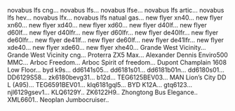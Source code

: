novabus lfs cng...
novabus lfs...
novabus lfse...
novabus lfs artic...
novabus lfs hev...
novabus lfx...
novabus lfs natual gas...
new flyer xn40...
new flyer xn60...
new flyer xd40...
new flyer xd60...
new flyer d40lf...
new flyer d60lf...
new flyer d40lfr...
new flyer d60lfr...
new flyer de40lfr...
new flyer de60lfr...
new flyer de41lf...
new flyer de60lf...
new flyer de41lfr...
new flyer xde40...
new flyer xde60...
new flyer xhe40...
Grande West Vicinity...
Grande West Vicinity cng...
Proterra ZX5 Max...
Alexander Dennis Enviro500 MMC...
Arboc Freedom...
Arboc Spirit of freedom...
Dupont Champlain 1608 Low Floor...
byd k9s...
dd6141s05...
dd6181s01...
dd6181b01n...
dd6180s01...
DD6129S58...
zk6180bevg31...
b12d...
TEG6125BEV03...
MAN Lion’s City DD L (A95)...
TEG6591BEV01...
klq6181gql5...
BYD K12A...
gtq6123...
njl6129gsev1...
KLQ6129Y..
ZK6122H9..
Zhongtong Bus Elegance..
XML6601..
Neoplan Jumbocruiser..